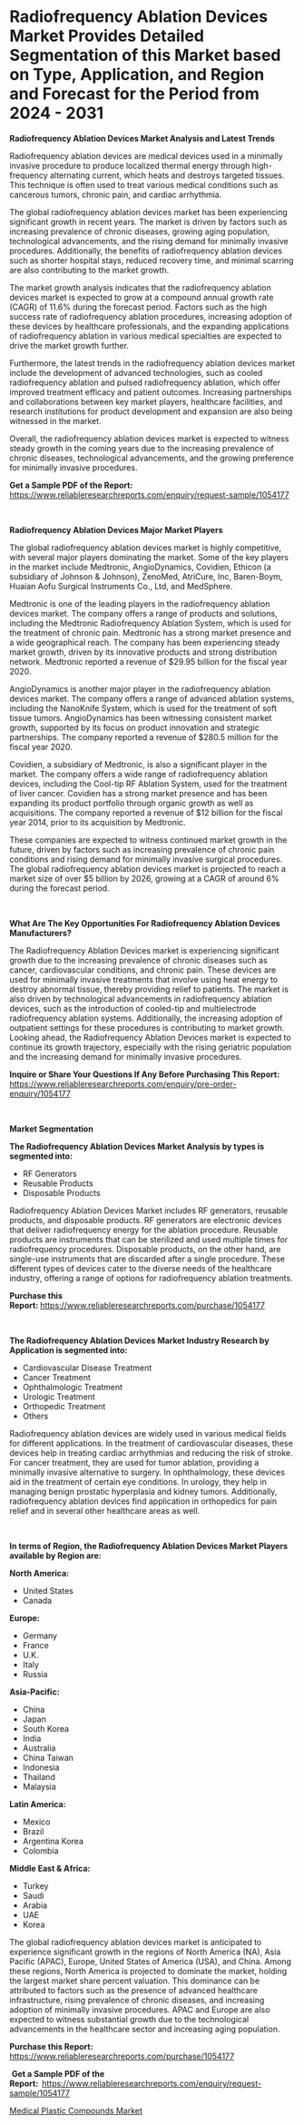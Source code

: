 <p><h1>Radiofrequency Ablation Devices Market Provides Detailed Segmentation of this Market based on Type, Application, and Region and Forecast for the Period from 2024 - 2031</h1></p><p><strong>Radiofrequency Ablation Devices Market Analysis and Latest Trends</strong></p>
<p><p>Radiofrequency ablation devices are medical devices used in a minimally invasive procedure to produce localized thermal energy through high-frequency alternating current, which heats and destroys targeted tissues. This technique is often used to treat various medical conditions such as cancerous tumors, chronic pain, and cardiac arrhythmia.</p><p>The global radiofrequency ablation devices market has been experiencing significant growth in recent years. The market is driven by factors such as increasing prevalence of chronic diseases, growing aging population, technological advancements, and the rising demand for minimally invasive procedures. Additionally, the benefits of radiofrequency ablation devices such as shorter hospital stays, reduced recovery time, and minimal scarring are also contributing to the market growth.</p><p>The market growth analysis indicates that the radiofrequency ablation devices market is expected to grow at a compound annual growth rate (CAGR) of 11.6% during the forecast period. Factors such as the high success rate of radiofrequency ablation procedures, increasing adoption of these devices by healthcare professionals, and the expanding applications of radiofrequency ablation in various medical specialties are expected to drive the market growth further.</p><p>Furthermore, the latest trends in the radiofrequency ablation devices market include the development of advanced technologies, such as cooled radiofrequency ablation and pulsed radiofrequency ablation, which offer improved treatment efficacy and patient outcomes. Increasing partnerships and collaborations between key market players, healthcare facilities, and research institutions for product development and expansion are also being witnessed in the market.</p><p>Overall, the radiofrequency ablation devices market is expected to witness steady growth in the coming years due to the increasing prevalence of chronic diseases, technological advancements, and the growing preference for minimally invasive procedures.</p></p>
<p><strong>Get a Sample PDF of the Report:&nbsp;</strong> <a href="https://www.reliableresearchreports.com/enquiry/request-sample/1054177">https://www.reliableresearchreports.com/enquiry/request-sample/1054177</a></p>
<p>&nbsp;</p>
<p><strong>Radiofrequency Ablation Devices Major Market Players</strong></p>
<p><p>The global radiofrequency ablation devices market is highly competitive, with several major players dominating the market. Some of the key players in the market include Medtronic, AngioDynamics, Covidien, Ethicon (a subsidiary of Johnson & Johnson), ZenoMed, AtriCure, Inc, Baren-Boym, Huaian Aofu Surgical Instruments Co., Ltd, and MedSphere.</p><p>Medtronic is one of the leading players in the radiofrequency ablation devices market. The company offers a range of products and solutions, including the Medtronic Radiofrequency Ablation System, which is used for the treatment of chronic pain. Medtronic has a strong market presence and a wide geographical reach. The company has been experiencing steady market growth, driven by its innovative products and strong distribution network. Medtronic reported a revenue of $29.95 billion for the fiscal year 2020.</p><p>AngioDynamics is another major player in the radiofrequency ablation devices market. The company offers a range of advanced ablation systems, including the NanoKnife System, which is used for the treatment of soft tissue tumors. AngioDynamics has been witnessing consistent market growth, supported by its focus on product innovation and strategic partnerships. The company reported a revenue of $280.5 million for the fiscal year 2020.</p><p>Covidien, a subsidiary of Medtronic, is also a significant player in the market. The company offers a wide range of radiofrequency ablation devices, including the Cool-tip RF Ablation System, used for the treatment of liver cancer. Covidien has a strong market presence and has been expanding its product portfolio through organic growth as well as acquisitions. The company reported a revenue of $12 billion for the fiscal year 2014, prior to its acquisition by Medtronic.</p><p>These companies are expected to witness continued market growth in the future, driven by factors such as increasing prevalence of chronic pain conditions and rising demand for minimally invasive surgical procedures. The global radiofrequency ablation devices market is projected to reach a market size of over $5 billion by 2026, growing at a CAGR of around 6% during the forecast period.</p></p>
<p>&nbsp;</p>
<p><strong>What Are The Key Opportunities For Radiofrequency Ablation Devices Manufacturers?</strong></p>
<p><p>The Radiofrequency Ablation Devices market is experiencing significant growth due to the increasing prevalence of chronic diseases such as cancer, cardiovascular conditions, and chronic pain. These devices are used for minimally invasive treatments that involve using heat energy to destroy abnormal tissue, thereby providing relief to patients. The market is also driven by technological advancements in radiofrequency ablation devices, such as the introduction of cooled-tip and multielectrode radiofrequency ablation systems. Additionally, the increasing adoption of outpatient settings for these procedures is contributing to market growth. Looking ahead, the Radiofrequency Ablation Devices market is expected to continue its growth trajectory, especially with the rising geriatric population and the increasing demand for minimally invasive procedures.</p></p>
<p><strong>Inquire or Share Your Questions If Any Before Purchasing This Report:</strong> <a href="https://www.reliableresearchreports.com/enquiry/pre-order-enquiry/1054177">https://www.reliableresearchreports.com/enquiry/pre-order-enquiry/1054177</a></p>
<p>&nbsp;</p>
<p><strong>Market Segmentation</strong></p>
<p><strong>The Radiofrequency Ablation Devices Market Analysis by types is segmented into:</strong></p>
<p><ul><li>RF Generators</li><li>Reusable Products</li><li>Disposable Products</li></ul></p>
<p><p>Radiofrequency Ablation Devices Market includes RF generators, reusable products, and disposable products. RF generators are electronic devices that deliver radiofrequency energy for the ablation procedure. Reusable products are instruments that can be sterilized and used multiple times for radiofrequency procedures. Disposable products, on the other hand, are single-use instruments that are discarded after a single procedure. These different types of devices cater to the diverse needs of the healthcare industry, offering a range of options for radiofrequency ablation treatments.</p></p>
<p><strong>Purchase this Report:&nbsp;</strong><a href="https://www.reliableresearchreports.com/purchase/1054177">https://www.reliableresearchreports.com/purchase/1054177</a></p>
<p>&nbsp;</p>
<p><strong>The Radiofrequency Ablation Devices Market Industry Research by Application is segmented into:</strong></p>
<p><ul><li>Cardiovascular Disease Treatment</li><li>Cancer Treatment</li><li>Ophthalmologic Treatment</li><li>Urologic Treatment</li><li>Orthopedic Treatment</li><li>Others</li></ul></p>
<p><p>Radiofrequency ablation devices are widely used in various medical fields for different applications. In the treatment of cardiovascular diseases, these devices help in treating cardiac arrhythmias and reducing the risk of stroke. For cancer treatment, they are used for tumor ablation, providing a minimally invasive alternative to surgery. In ophthalmology, these devices aid in the treatment of certain eye conditions. In urology, they help in managing benign prostatic hyperplasia and kidney tumors. Additionally, radiofrequency ablation devices find application in orthopedics for pain relief and in several other healthcare areas as well.</p></p>
<p>&nbsp;</p>
<p><strong>In terms of Region, the Radiofrequency Ablation Devices Market Players available by Region are:</strong></p>
<p>
    <p> <strong> North America: </strong>
        <ul>
            <li>United States</li>
            <li>Canada</li>
        </ul>
        </p> 
    <p> <strong> Europe: </strong>
        <ul>
            <li>Germany</li>
            <li>France</li>
            <li>U.K.</li>
            <li>Italy</li>
            <li>Russia</li>
        </ul>
        </p> 
    <p> <strong> Asia-Pacific: </strong>
        <ul>
            <li>China</li>
            <li>Japan</li>
            <li>South Korea</li>
            <li>India</li>
            <li>Australia</li>
            <li>China Taiwan</li>
            <li>Indonesia</li>
            <li>Thailand</li>
            <li>Malaysia</li>
        </ul>
        </p> 
    <p> <strong> Latin America: </strong>
        <ul>
            <li>Mexico</li>
            <li>Brazil</li>
            <li>Argentina Korea</li>
            <li>Colombia</li>
        </ul>
        </p> 
    <p> <strong> Middle East & Africa: </strong>
        <ul>
            <li>Turkey</li>
            <li>Saudi</li>
            <li>Arabia</li>
            <li>UAE</li>
            <li>Korea</li>
        </ul>
    </p>
    </p>
<p><p>The global radiofrequency ablation devices market is anticipated to experience significant growth in the regions of North America (NA), Asia Pacific (APAC), Europe, United States of America (USA), and China. Among these regions, North America is projected to dominate the market, holding the largest market share percent valuation. This dominance can be attributed to factors such as the presence of advanced healthcare infrastructure, rising prevalence of chronic diseases, and increasing adoption of minimally invasive procedures. APAC and Europe are also expected to witness substantial growth due to the technological advancements in the healthcare sector and increasing aging population.</p></p>
<p><strong>Purchase this Report: </strong><a href="https://www.reliableresearchreports.com/purchase/1054177">https://www.reliableresearchreports.com/purchase/1054177</a></p>
<p>&nbsp;<strong>Get a Sample PDF of the Report:&nbsp;&nbsp;</strong><a href="https://www.reliableresearchreports.com/enquiry/request-sample/1054177">https://www.reliableresearchreports.com/enquiry/request-sample/1054177</a></p>
<p><strong></strong></p>
<p><p><a href="https://github.com/ChiragRP21/Market-Research-Report-List-2/blob/main/medical-plastic-compounds-market.md">Medical Plastic Compounds Market</a></p></p>